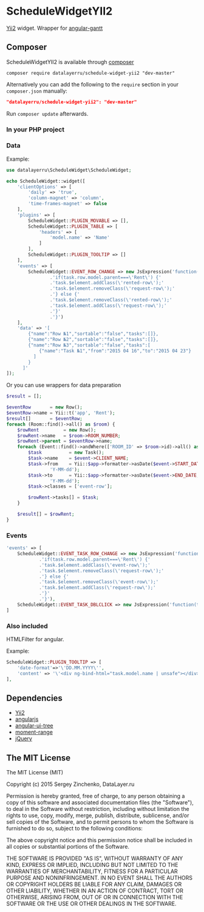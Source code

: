# ScheduleWidgetYII2
[Yii2](http://www.yiiframework.com/) widget. Wrapper for [angular-gantt](http://www.angular-gantt.com)

## Composer

ScheduleWidgetYII2 is available through [composer](https://getcomposer.org/)

    composer require datalayerru/schedule-widget-yii2 "dev-master"
  
Alternatively you can add the following to the `require` section in your `composer.json` manually:

```json
"datalayerru/schedule-widget-yii2": "dev-master"
```

Run `composer update` afterwards.

### In your PHP project
### Data

Example:

```php
use datalayerru\ScheduleWidget\ScheduleWidget;

echo ScheduleWidget::widget([
    'clientOptions' => [
        'daily' => 'true', 
        'column-magnet' => 'column', 
        'time-frames-magnet' => false
    ],
    'plugins' => [
        ScheduleWidget::PLUGIN_MOVABLE => [],
        ScheduleWidget::PLUGIN_TABLE => [
            'headers' => [
                'model.name' => 'Name'
            ]
        ], 
        ScheduleWidget::PLUGIN_TOOLTIP => []
    ],
    'events' => [
        ScheduleWidget::EVENT_ROW_CHANGE => new JsExpression('function(task){'
                .'if(task.row.model.parent===\'Rent\') {'
                .'task.$element.addClass(\'rented-row\');'
                .'task.$element.removeClass(\'request-row\');'
                .'} else {'
                .'task.$element.removeClass(\'rented-row\');'
                .'task.$element.addClass(\'request-row\');'
                .'}'
                .'}')
    ],
    'data' => '[
        {"name":"Row №1","sortable":"false","tasks":[]},
        {"name":"Row №2","sortable":"false","tasks":[]},
        {"name":"Row №3","sortable":"false","tasks":[
            {"name":"Task №1","from":"2015 04 16","to":"2015 04 23"}
          ]
        }
      ]'
]);
```

Or you can use wrappers for data preparation

```php
$result = [];

$eventRow       = new Row();
$eventRow->name = Yii::t('app', 'Rent');
$result[]       = $eventRow;
foreach (Room::find()->all() as $room) {
    $rowRent         = new Row();
    $rowRent->name   = $room->ROOM_NUMBER;
    $rowRent->parent = $eventRow->name;
    foreach (Event::find()->andWhere(['ROOM_ID' => $room->id)->all() as $event) {
        $task          = new Task();
        $task->name    = $event->CLIENT_NAME;
        $task->from    = Yii::$app->formatter->asDate($event->START_DATE,
                'Y-MM-dd');
        $task->to      = Yii::$app->formatter->asDate($event->END_DATE,
                'Y-MM-dd');
        $task->classes = ['event-row'];

        $rowRent->tasks[] = $task;
    }

    $result[] = $rowRent;
}
```

### Events

```php
'events' => [
    ScheduleWidget::EVENT_TASK_ROW_CHANGE => new JsExpression('function(task){'
            .'if(task.row.model.parent===\'Rent\') {'
            .'task.$element.addClass(\'event-row\');'
            .'task.$element.removeClass(\'request-row\');'
            .'} else {'
            .'task.$element.removeClass(\'event-row\');'
            .'task.$element.addClass(\'request-row\');'
            .'}'
            .'}'),
    ScheduleWidget::EVENT_TASK_DBLCLICK => new JsExpression('function(task){console.log(task);}')
]
```

### Also included
HTMLFilter for angular. 

Example:
```php
ScheduleWidget::PLUGIN_TOOLTIP => [
    'date-format'=>'\'DD.MM.YYYY\'',
    'content' => '\'<div ng-bind-html="task.model.name | unsafe"></div>{{getFromLabel() +" - "+getToLabel()}}\''
],
```

## Dependencies
- [Yii2](http://www.yiiframework.com/)
- [angularjs](https://angularjs.org/)
- [angular-ui-tree](http://angular-ui-tree.github.io/website/)
- [moment-range](https://github.com/gf3/moment-range)
- [jQuery](http://jquery.com/)

## The MIT License

The MIT License (MIT)

Copyright (c) 2015 Sergey Zinchenko, DataLayer.ru

Permission is hereby granted, free of charge, to any person obtaining a copy
of this software and associated documentation files (the "Software"), to deal
in the Software without restriction, including without limitation the rights
to use, copy, modify, merge, publish, distribute, sublicense, and/or sell
copies of the Software, and to permit persons to whom the Software is
furnished to do so, subject to the following conditions:

The above copyright notice and this permission notice shall be included in all
copies or substantial portions of the Software.

THE SOFTWARE IS PROVIDED "AS IS", WITHOUT WARRANTY OF ANY KIND, EXPRESS OR
IMPLIED, INCLUDING BUT NOT LIMITED TO THE WARRANTIES OF MERCHANTABILITY,
FITNESS FOR A PARTICULAR PURPOSE AND NONINFRINGEMENT. IN NO EVENT SHALL THE
AUTHORS OR COPYRIGHT HOLDERS BE LIABLE FOR ANY CLAIM, DAMAGES OR OTHER
LIABILITY, WHETHER IN AN ACTION OF CONTRACT, TORT OR OTHERWISE, ARISING FROM,
OUT OF OR IN CONNECTION WITH THE SOFTWARE OR THE USE OR OTHER DEALINGS IN THE
SOFTWARE.